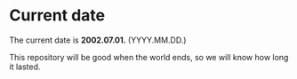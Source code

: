 # Current date

The current date is **2002.07.01.** (YYYY.MM.DD.)

This repository will be good when the world ends, so we will know how long it lasted.